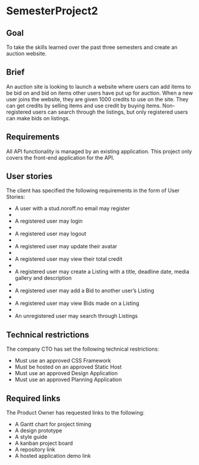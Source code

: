 # SemesterProject2

## Goal
To take the skills learned over the past three semesters and create an auction website.



## Brief
An auction site is looking to launch a website where users can add items to be bid on and bid on items other users have put up for auction.
When a new user joins the website, they are given 1000 credits to use on the site. They can get credits by selling items and use credit by buying items. Non-registered users can search through the listings, but only registered users can make bids on listings.



## Requirements
All API functionality is managed by an existing application. This project only covers the front-end application for the API.



## User stories
The client has specified the following requirements in the form of User Stories:
</br>
- A user with a stud.noroff.no email may register
- </br>
- A registered user may login
- </br>
- A registered user may logout
- </br>
- A registered user may update their avatar
- </br>
- A registered user may view their total credit
- </br>
- A registered user may create a Listing with a title, deadline date, media gallery and description
- </br>
- A registered user may add a Bid to another user’s Listing
- </br>
- A registered user may view Bids made on a Listing
- </br>
- An unregistered user may search through Listings



## Technical restrictions
The company CTO has set the following technical restrictions:
- Must use an approved CSS Framework
- Must be hosted on an approved Static Host
- Must use an approved Design Application
- Must use an approved Planning Application



## Required links
The Product Owner has requested links to the following:
- A Gantt chart for project timing
- A design prototype
- A style guide
- A kanban project board
- A repository link
- A hosted application demo link
